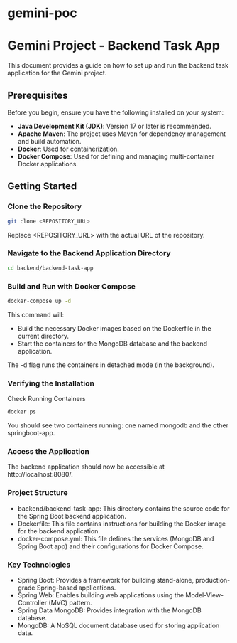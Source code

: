 # gemini-poc

# Gemini Project - Backend Task App

This document provides a guide on how to set up and run the backend task application for the Gemini project.

## Prerequisites

Before you begin, ensure you have the following installed on your system:

- **Java Development Kit (JDK)**: Version 17 or later is recommended.
- **Apache Maven**: The project uses Maven for dependency management and build automation.
- **Docker**: Used for containerization.
- **Docker Compose**: Used for defining and managing multi-container Docker applications.

## Getting Started

### Clone the Repository

```sh
git clone <REPOSITORY_URL>
```

Replace <REPOSITORY_URL> with the actual URL of the repository.

### Navigate to the Backend Application Directory
```sh
cd backend/backend-task-app
```
### Build and Run with Docker Compose
```sh
docker-compose up -d
```
This command will:

- Build the necessary Docker images based on the Dockerfile in the current directory.
- Start the containers for the MongoDB database and the backend application.

The -d flag runs the containers in detached mode (in the background).

### Verifying the Installation
Check Running Containers
```sh
docker ps
```
You should see two containers running: one named mongodb and the other springboot-app.

### Access the Application
The backend application should now be accessible at http://localhost:8080/.

### Project Structure
- backend/backend-task-app: This directory contains the source code for the Spring Boot backend application.
- Dockerfile: This file contains instructions for building the Docker image for the backend application.
- docker-compose.yml: This file defines the services (MongoDB and Spring Boot app) and their configurations for Docker Compose.

### Key Technologies
- Spring Boot: Provides a framework for building stand-alone, production-grade Spring-based applications.
- Spring Web: Enables building web applications using the Model-View-Controller (MVC) pattern.
- Spring Data MongoDB: Provides integration with the MongoDB database.
- MongoDB: A NoSQL document database used for storing application data.
